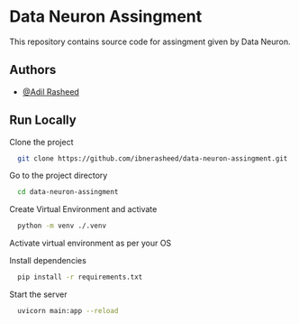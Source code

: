 
# Data Neuron Assingment

This repository contains source code for assingment given by Data Neuron.


## Authors

- [@Adil Rasheed](https://www.linkedin.com/in/adil-r-383b5046/)


## Run Locally

Clone the project

```bash
  git clone https://github.com/ibnerasheed/data-neuron-assingment.git
```

Go to the project directory

```bash
  cd data-neuron-assingment
```
Create Virtual Environment and activate

```bash
  python -m venv ./.venv
```
Activate virtual environment as per your OS

Install dependencies

```bash
  pip install -r requirements.txt
```

Start the server

```bash
  uvicorn main:app --reload
```


